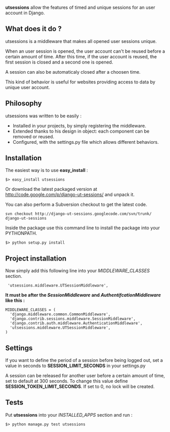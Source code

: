 **utsessions** allow the features of timed and unique sessions for an user account in Django.

## What does it do ? ##

utsessions is a middleware that makes all opened user sessions unique.

When an user session is opened, the user account can't be reused before a certain amount of time. After this time, if the user account is reused, the first session is closed and a second one is opened.

A session can also be automaticaly closed after a choosen time.

This kind of behavior is useful for websites providing access to data by unique user account.

## Philosophy ##

utsessions was written to be easily :

  * Installed in your projects, by simply registering the middleware.
  * Extended thanks to his design in object: each component can be removed or reused.
  * Configured, with the settings.py file which allows different behaviors.

## Installation ##

The easiest way is to use **easy\_install** :

```
$> easy_install utsessions
```

Or download the latest packaged version at http://code.google.com/p/django-ut-sessions/ and unpack it.

You can also perform a Subversion checkout to get the latest code.

```
svn checkout http://django-ut-sessions.googlecode.com/svn/trunk/ django-ut-sessions
```

Inside the package use this command line to install the package into your PYTHONPATH.

```
$> python setup.py install
```

## Project installation ##

Now simply add this following line into your _MIDDLEWARE\_CLASSES_ section.

```
 'utsessions.middleware.UTSessionMiddleware',
```

**It must be after the _SessionMiddleware_ and _AuthentifcationMiddleware_ like this :**

```
MIDDLEWARE_CLASSES = (
  'django.middleware.common.CommonMiddleware',
  'django.contrib.sessions.middleware.SessionMiddleware',
  'django.contrib.auth.middleware.AuthenticationMiddleware',
  'utsessions.middleware.UTSessionMiddleware',
)
```

## Settings ##

If you want to define the period of a session before being logged out, set a value in seconds to **SESSION\_LIMIT\_SECONDS** in your settings.py

A session can be released for another user before a certain amount of time, set to default at 300 seconds. To change this value define **SESSION\_TOKEN\_LIMIT\_SECONDS**. If set to 0, no lock will be created.

## Tests ##

Put **utsessions** into your _INSTALLED\_APPS_ section and run :
```
$> python manage.py test utsessions
```